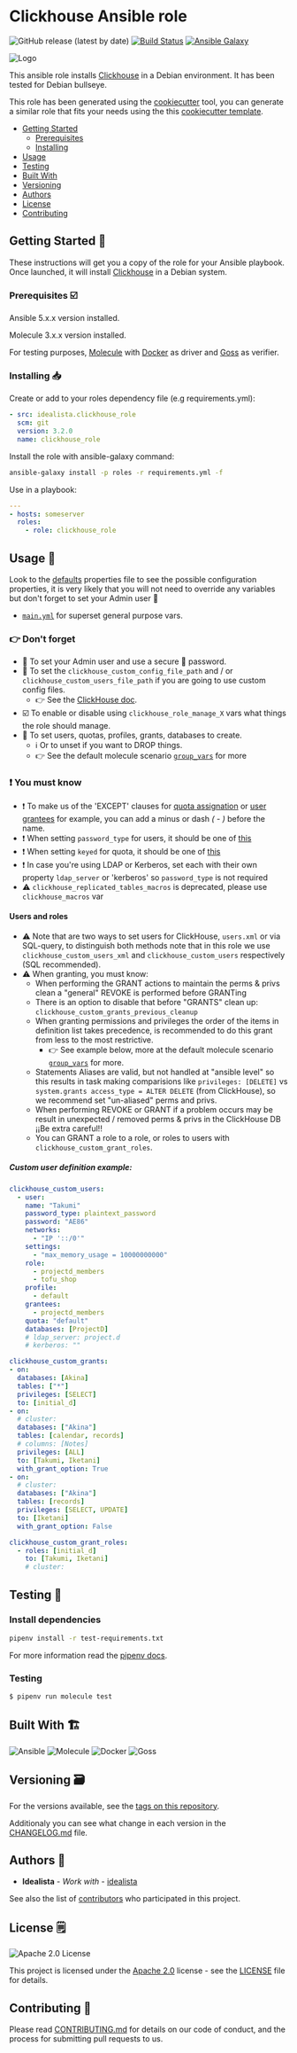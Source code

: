 # Clickhouse Ansible role

![GitHub release (latest by date)](https://img.shields.io/github/v/release/idealista/clickhouse_role?color=%23B62682)
[![Build Status](https://travis-ci.org/idealista/clickhouse_role.png)](https://travis-ci.org/idealista/clickhouse_role) [![Ansible Galaxy](https://img.shields.io/badge/galaxy-idealista.clickhouse_role-B62682.svg)](https://galaxy.ansible.com/idealista/clickhouse_role)

![Logo](https://raw.githubusercontent.com/idealista/clickhouse_role/main/logo.gif)

This ansible role installs [Clickhouse](https://clickhouse.com/) in a Debian environment. It has been tested for Debian bullseye.

This role has been generated using the [cookiecutter](https://github.com/cookiecutter/cookiecutter) tool, you can generate a similar role that fits your needs using the this [cookiecutter template](https://github.com/idealista/cookiecutter-ansible-role).

- [Getting Started](#getting-started-checkered_flag)
  - [Prerequisites](#prerequisites-ballot_box_with_check)
  - [Installing](#Installing-inbox_tray )
- [Usage](#usage-runner)
- [Testing](#testing-test_tube)
- [Built With](#built-with-building_construction)
- [Versioning](#versioning-card_file_box)
- [Authors](#authors-superhero)
- [License](#license-spiral_notepad)
- [Contributing](#contributing-construction_worker)

## Getting Started :checkered_flag:

These instructions will get you a copy of the role for your Ansible playbook. Once launched, it will install [Clickhouse](https://clickhouse.com/) in a Debian system.

### Prerequisites :ballot_box_with_check:

Ansible 5.x.x version installed.

Molecule 3.x.x version installed.

For testing purposes, [Molecule](https://molecule.readthedocs.io/) with [Docker](https://www.docker.com/) as driver and [Goss](https://github.com/aelsabbahy/goss) as verifier.

### Installing :inbox_tray:

Create or add to your roles dependency file (e.g requirements.yml):

```yml
- src: idealista.clickhouse_role
  scm: git
  version: 3.2.0
  name: clickhouse_role
```

Install the role with ansible-galaxy command:

```sh
ansible-galaxy install -p roles -r requirements.yml -f
```

Use in a playbook:

```yml
---
- hosts: someserver
  roles:
    - role: clickhouse_role
```

## Usage :runner:

Look to the [defaults](defaults/main.yml) properties file to see the possible configuration properties, it is very likely that you will not need to override any variables but don't forget to set your Admin user 🦸

- [`main.yml`](./defaults/main.yml) for superset general purpose vars.

### 👉 Don't forget

- 🦸 To set your Admin user and use a secure 🔑 password.
- 📝 To set the `clickhouse_custom_config_file_path` and / or `clickhouse_custom_users_file_path` if you are going to use custom config files.
  - 👉 See the [ClickHouse doc](https://clickhouse.com/docs/en/operations/configuration-files/).
- ☑️ To enable or disable using `clickhouse_role_manage_X` vars what things the role should manage.
- 📝 To set users, quotas, profiles, grants, databases to create.
  - ℹ️ Or to unset if you want to DROP things.
  - 👉 See the default molecule scenario [`group_vars`](./molecule/default/group_vars/clickhouse_group.yml) for more

### ❗ You must know

- ❗ To make us of the 'EXCEPT' clauses for [quota assignation](https://clickhouse.com/docs/en/sql-reference/statements/create/quota/) or [user grantees](https://clickhouse.com/docs/en/sql-reference/statements/create/user/#grantees) for example, you can add a minus or dash _( - )_ before the name.
- ❗ When setting `password_type` for users, it should be one of [this](https://clickhouse.com/docs/en/sql-reference/statements/create/user/#identification)
- ❗ When setting `keyed` for quota, it should be one of [this](https://clickhouse.com/docs/en/sql-reference/statements/create/quota/)
- ❗ In case you're using LDAP or Kerberos, set each with their own property `ldap_server` or 'kerberos' so `password_type` is not required
- ⚠️ `clickhouse_replicated_tables_macros` is deprecated, please use `clickhouse_macros` var

#### Users and roles

- ⚠️ Note that are two ways to set users for ClickHouse, `users.xml` or via SQL-query, to distinguish both methods note that in this role we use `clickhouse_custom_users_xml` and `clickhouse_custom_users` respectively (SQL recommended).
- ⚠️ When granting, you must know:
  - When performing the GRANT actions to maintain the perms & privs clean a "general" REVOKE is performed before GRANTing
  - There is an option to disable that before "GRANTS" clean up: `clickhouse_custom_grants_previous_cleanup`
  - When granting permissions and privileges the order of the items in definition list takes precedence, is recommended to do this grant from less to the most restrictive.
    - 👉 See example below, more at the default molecule scenario [`group_vars`](./molecule/default/group_vars/clickhouse_group.yml) for more.
  - Statements Aliases are valid, but not handled at "ansible level" so this results in task making comparisions like `privileges: [DELETE]` vs `system.grants access_type = ALTER DELETE` (from ClickHouse), so we recommend set "un-aliased" perms and privs.
  - When performing REVOKE or GRANT if a problem occurs may be result in unexpected / removed perms & privs in the ClickHouse DB ¡¡Be extra careful!!
  - You can GRANT a role to a role, or roles to users with `clickhouse_custom_grant_roles`.

##### Custom user definition example:

  ```yml
  clickhouse_custom_users:
    - user:
      name: "Takumi"
      password_type: plaintext_password
      password: "AE86"
      networks:
        - "IP '::/0'"
      settings:
        - "max_memory_usage = 10000000000"
      role:
        - projectd_members
        - tofu_shop
      profile:
        - default
      grantees:
        - projectd_members
      quota: "default"
      databases: [ProjectD]
      # ldap_server: project.d
      # kerberos: ""

  clickhouse_custom_grants:
  - on:
    databases: [Akina]
    tables: ["*"]
    privileges: [SELECT]
    to: [initial_d]
  - on:
    # cluster:
    databases: ["Akina"]
    tables: [calendar, records]
    # columns: [Notes]
    privileges: [ALL]
    to: [Takumi, Iketani]
    with_grant_option: True
  - on:
    # cluster:
    databases: ["Akina"]
    tables: [records]
    privileges: [SELECT, UPDATE]
    to: [Iketani]
    with_grant_option: False

  clickhouse_custom_grant_roles:
    - roles: [initial_d]
      to: [Takumi, Iketani]
      # cluster:
```

## Testing :test_tube:

### Install dependencies

```sh
pipenv install -r test-requirements.txt
```

For more information read the [pipenv docs](ipenv-fork.readthedocs.io/en/latest/).

### Testing

```sh
$ pipenv run molecule test
```

## Built With :building_construction:

![Ansible](https://img.shields.io/badge/ansible-4.10.0-green.svg)
![Molecule](https://img.shields.io/badge/molecule-3.5.2-green.svg)
![Docker](https://img.shields.io/badge/docker-5.0.3-blue.svg)
![Goss](https://img.shields.io/badge/goss-0.3.13-green.svg)

## Versioning :card_file_box:

For the versions available, see the [tags on this repository](https://github.com/idealista/clickhouse_role/tags).

Additionaly you can see what change in each version in the [CHANGELOG.md](CHANGELOG.md) file.

## Authors :superhero:

- **Idealista** - _Work with_ - [idealista](https://github.com/idealista)

See also the list of [contributors](https://github.com/idealista/clickhouse_role/contributors) who participated in this project.

## License :spiral_notepad:

![Apache 2.0 License](https://img.shields.io/hexpm/l/plug.svg)

This project is licensed under the [Apache 2.0](https://www.apache.org/licenses/LICENSE-2.0) license - see the [LICENSE](LICENSE) file for details.

## Contributing :construction_worker:

Please read [CONTRIBUTING.md](.github/CONTRIBUTING.md) for details on our code of conduct, and the process for submitting pull requests to us.

